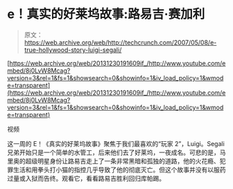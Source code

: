 # e！真实的好莱坞故事:路易吉·赛加利

> 原文：<https://web.archive.org/web/http://techcrunch.com/2007/05/08/e-true-hollywood-story-luigi-segali/>

 [https://web.archive.org/web/20131230191609if_/http://www.youtube.com/embed/8j0LvW8Mcag?version=3&rel=1&fs=1&showsearch=0&showinfo=1&iv_load_policy=1&wmode=transparent](https://web.archive.org/web/20131230191609if_/http://www.youtube.com/embed/8j0LvW8Mcag?version=3&rel=1&fs=1&showsearch=0&showinfo=1&iv_load_policy=1&wmode=transparent)

视频

这一周的 E！《真实的好莱坞故事》聚焦于我们最喜欢的“玩家 2”，Luigi。Segali 兄弟开始只是一个简单的水管工，后来他们去了好莱坞，一夜成名。可悲的是，马里奥的超级明星身份让路易吉走上了一条非常黑暗和孤独的道路，他的火花瘾、犯罪生活和用拳头打小猫的指控几乎导致了他的彻底灭亡。但这个故事并没有以服药过量或入狱而告终。观看它，看看路易吉胜利回归库帕踢。